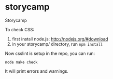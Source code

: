 storycamp
=========

Storycamp

To check CSS:

1) first install node.js: http://nodejs.org/#download
2) in your storycamp/ directory, run `npm install`

Now csslint is setup in the repo, you can run:

`node make check`

It will print errors and warnings.